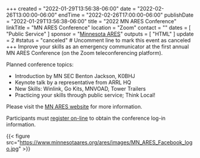 +++
created = "2022-01-29T13:56:38-06:00"
date = "2022-02-26T13:00:00-06:00"
endTime = "2022-02-26T17:00:00-06:00"
publishDate = "2022-01-29T13:56:38-06:00"
title = "2022 MN ARES Conference"
linkTitle = "MN ARES Conference"
location = "Zoom"
contact = ""
dates = [ "Public Service" ]
sponsor = "[Minnesota ARES](https://www.minnesotaares.org/ares/)"
outputs = [ "HTML" ]
update = 2
#status = "canceled"	# Uncomment line to mark this event as canceled	
+++
Improve your skills as an emergency communicator at the first annual
MN ARES Conference (on the Zoom teleconferencing platform).

Planned conference topics:

* Introduction by MN SEC Benton Jackson, K0BHJ
* Keynote talk by a representative from ARRL HQ
* New Skills: Winlink, Go Kits, MNVOAD, Tower Trailers
* Practicing your skills through public service; Think Local!

Please visit the [MN ARES website](https://www.minnesotaares.org/ares/) for
more information.

Participants must [register on-line](https://forms.gle/r3Enm4fGVUJUprbh6) to
obtain the conference log-in information.

{{< figure src="https://www.minnesotaares.org/ares/images/MN_ARES_Facebook_logo.jpg" >}}
